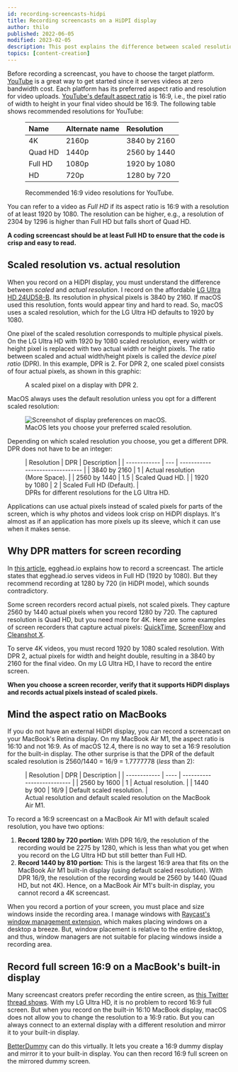 ```yaml
---
id: recording-screencasts-hidpi
title: Recording screencasts on a HiDPI display
author: thilo
published: 2022-06-05
modified: 2023-02-05
description: This post explains the difference between scaled resolution and actual resolution and why it matters when recording a screencast on a HiDPI display.
topics: [content-creation]
---
```


<script>
  import Image from '$lib/components/image.svelte';
  import ScaledPixelSVG from './scaled-pixel.svelte';
</script>

Before recording a screencast, you have to choose the target platform. [YouTube](https://www.youtube.com/) is a great way to get started since it serves videos at zero bandwidth cost. Each platform has its preferred aspect ratio and resolution for video uploads. [YouTube's default aspect ratio](https://support.google.com/youtube/answer/6375112) is 16:9, i.e., the pixel ratio of width to height in your final video should be 16:9. The following table shows recommended resolutions for YouTube:

<figure>
<div class="table">

| Name    | Alternate name | Resolution   |
| :------ | :------------- | :----------- |
| 4K      | 2160p          | 3840 by 2160 |
| Quad HD | 1440p          | 2560 by 1440 |
| Full HD | 1080p          | 1920 by 1080 |
| HD      | 720p           | 1280 by 720  |

</div>
<figcaption>Recommended 16:9 video resolutions for YouTube.</figcaption>
</figure>

You can refer to a video as _Full HD_ if its aspect ratio is 16:9 with a resolution of at least 1920 by 1080. The resolution can be higher, e.g., a resolution of 2304 by 1296 is higher than Full HD but falls short of Quad HD.

**A coding screencast should be at least Full HD to ensure that the code is crisp and easy to read.**

## Scaled resolution vs. actual resolution

When you record on a HiDPI display, you must understand the difference between _scaled_ and _actual resolution_. I record on the affordable [LG Ultra HD 24UD58-B](https://www.lg.com/us/monitors/lg-24UD58-B-4k-uhd-led-monitor). Its resolution in physical pixels is 3840 by 2160. If macOS used this resolution, fonts would appear tiny and hard to read. So, macOS uses a scaled resolution, which for the LG Ultra HD defaults to 1920 by 1080.

One pixel of the scaled resolution corresponds to multiple physical pixels. On the LG Ultra HD with 1920 by 1080 scaled resolution, every width or height pixel is replaced with two actual width or height pixels. The ratio between scaled and actual width/height pixels is called the _device pixel ratio_ (DPR). In this example, DPR is 2. For DPR 2, one scaled pixel consists of four actual pixels, as shown in this graphic:

<figure>
<ScaledPixelSVG />
<figcaption>A scaled pixel on a display with DPR 2.</figcaption>
</figure>

MacOS always uses the default resolution unless you opt for a different scaled resolution:

<figure>
<Image
  ratio={1336/708}
  alt="Screenshot of display preferences on macOS."
  url="https://share.mailbox.org/ajax/share/045bf93d0f6241774d83656f624148f4a6055a27411ebd19/1/8/MjM5/MjM5LzM0Ng?dl=true"
  loading="lazy" />
<figcaption>MacOS lets you choose your preferred scaled resolution.</figcaption>
</figure>

Depending on which scaled resolution you choose, you get a different DPR. DPR does not have to be an integer:

<figure>
<div class="table">
| Resolution   | DPR | Description                     |
| ------------ | --- | ------------------------------- |
| 3840 by 2160 | 1   | Actual resolution (More Space). |
| 2560 by 1440 | 1.5 | Scaled Quad HD.                 |
| 1920 by 1080 | 2   | Scaled Full HD (Default).       |
</div>
<figcaption>DPRs for different resolutions for the LG Ultra HD.</figcaption>
</figure>

Applications can use actual pixels instead of scaled pixels for parts of the screen, which is why photos and videos look crisp on HiDPI displays. It's almost as if an application has more pixels up its sleeve, which it can use when it makes sense.

## Why DPR matters for screen recording

In [this article](https://howtoegghead.com/instructor/screencasting/screen-setup/), egghead.io explains how to record a screencast. The article states that egghead.io serves videos in Full HD (1920 by 1080). But they recommend recording at 1280 by 720 (in HiDPI mode), which sounds contradictory.

Some screen recorders record actual pixels, not scaled pixels. They capture 2560 by 1440 actual pixels when you record 1280 by 720. The captured resolution is Quad HD, but you need more for 4K. Here are some examples of screen recorders that capture actual pixels: [QuickTime](https://support.apple.com/guide/mac-help/take-a-screenshot-or-screen-recording-mh26782/mac), [ScreenFlow](https://www.telestream.net/screenflow/) and [Cleanshot X](https://cleanshot.com/).

To serve 4K videos, you must record 1920 by 1080 scaled resolution. With DPR 2, actual pixels for width and height double, resulting in a 3840 by 2160 for the final video. On my LG Ultra HD, I have to record the entire screen.

**When you choose a screen recorder, verify that it supports HiDPI displays and records actual pixels instead of scaled pixels.**

## Mind the aspect ratio on MacBooks

If you do not have an external HiDPI display, you can record a screencast on your MacBook's Retina display. On my MacBook Air M1, the aspect ratio is 16:10 and not 16:9. As of macOS 12.4, there is no way to set a 16:9 resolution for the built-in display. The other surprise is that the DPR of the default scaled resolution is 2560/1440 = 16/9 = 1.7777778 (_less_ than 2):

<figure>
<div class="table">
| Resolution   | DPR  | Description                |
| ------------ | ---- | -------------------------- |
| 2560 by 1600 | 1    | Actual resolution.         |
| 1440 by 900  | 16/9 | Default scaled resolution. |
</div>
<figcaption>Actual resolution and default scaled resolution on the MacBook Air M1.</figcaption>
</figure>

To record a 16:9 screencast on a MacBook Air M1 with default scaled resolution, you have two options:

1. **Record 1280 by 720 portion:** With DPR 16/9, the resolution of the recording would be 2275 by 1280, which is less than what you get when you record on the LG Ultra HD but still better than Full HD.
1. **Record 1440 by 810 portion:** This is the largest 16:9 area that fits on the MacBook Air M1 built-in display (using default scaled resolution). With DPR 16/9, the resolution of the recording would be 2560 by 1440 (Quad HD, but not 4K). Hence, on a MacBook Air M1's built-in display, you cannot record a 4K screencast.

When you record a portion of your screen, you must place and size windows inside the recording area. I manage windows with [Raycast's window management extension](https://www.raycast.com/extensions/window-management/), which makes placing windows on a desktop a breeze. But, window placement is relative to the entire desktop, and thus, window managers are not suitable for placing windows inside a recording area.

## Record full screen 16:9 on a MacBook's built-in display

Many screencast creators prefer recording the entire screen, as [this Twitter thread shows](https://twitter.com/simonswiss/status/1460847167145275403). With my LG Ultra HD, it is no problem to record 16:9 full screen. But when you record on the built-in 16:10 MacBook display, macOS does not allow you to change the resolution to a 16:9 ratio. But you can always connect to an external display with a different resolution and mirror it to your built-in display.

[BetterDummy](https://github.com/waydabber/BetterDummy) can do this virtually. It lets you create a 16:9 dummy display and mirror it to your built-in display. You can then record 16:9 full screen on the mirrored dummy screen.
